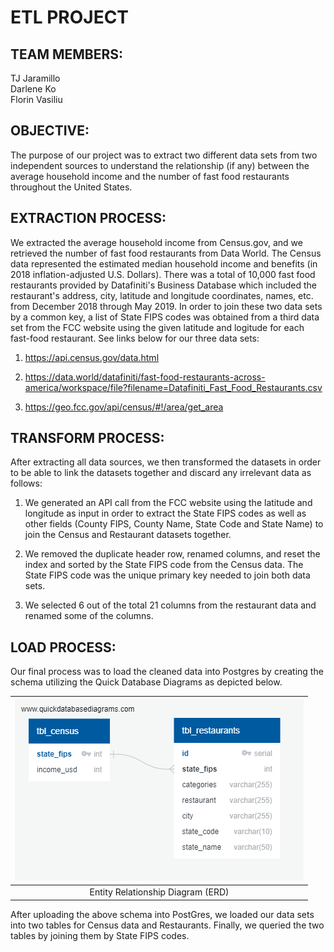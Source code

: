# ETL PROJECT

## TEAM MEMBERS:
TJ Jaramillo\
Darlene Ko\
Florin Vasiliu

## OBJECTIVE:
The purpose of our project was to extract two different data sets from two independent sources to understand the relationship (if any) between the average household income and the number of fast food restaurants throughout the United States. 

## EXTRACTION PROCESS:
We extracted the average household income from Census.gov, and we retrieved the number of fast food restaurants from Data World.  The Census data represented the estimated median household income and benefits (in 2018 inflation-adjusted U.S. Dollars).  There was a total of 10,000 fast food restaurants provided by Datafiniti's Business Database which included the restaurant's address, city, latitude and longitude coordinates, names, etc. from December 2018 through May 2019.  In order to join these two data sets by a common key, a list of State FIPS codes was obtained from a third data set from the FCC website using the given latitude and logitude for each fast-food restaurant.  See links below for our three data sets:

1) https://api.census.gov/data.html

2) https://data.world/datafiniti/fast-food-restaurants-across-america/workspace/file?filename=Datafiniti_Fast_Food_Restaurants.csv

3) https://geo.fcc.gov/api/census/#!/area/get_area

## TRANSFORM PROCESS:
After extracting all data sources, we then transformed the datasets in order to be able to link the datasets together and discard any irrelevant data as follows:

1) We generated an API call from the FCC website using the latitude and longitude as input in order to extract the State FIPS codes as well as other fields (County FIPS, County Name, State Code and State Name) to join the Census and Restaurant datasets together. 

2) We removed the duplicate header row, renamed columns, and reset the index and sorted by the State FIPS code from the Census data.  The State FIPS code was the unique primary key needed to join both data sets.

3) We selected 6 out of the total 21 columns from the restaurant data and renamed some of the columns.

## LOAD PROCESS:
Our final process was to load the cleaned data into Postgres by creating the schema utilizing the Quick Database Diagrams as depicted below.

<img src=3.Load/QuickDBD-ETL_project_ERD.png >|
:--------------------------------------:|
Entity Relationship Diagram (ERD)|

After uploading the above schema into PostGres, we loaded our data sets into two tables for Census data and Restaurants.  Finally, we queried the two tables by joining them by State FIPS codes.  
